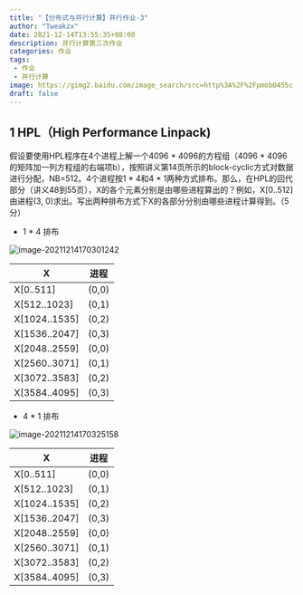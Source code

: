 ```yaml
---
title: "【分布式与并行计算】并行作业-3"
author: "Tweakzx"
date: 2021-12-14T13:55:35+08:00
description: 并行计算第三次作业
categories: 作业
tags: 
 - 作业
 - 并行计算
image: https://gimg2.baidu.com/image_search/src=http%3A%2F%2Fpmob0455c.pic27.websiteonline.cn%2Fupload%2Felinpack3000-1200_dps0.jpg&refer=http%3A%2F%2Fpmob0455c.pic27.websiteonline.cn&app=2002&size=f9999,10000&q=a80&n=0&g=0n&fmt=jpeg?sec=1642054231&t=55c0893a251868314596e23dae76a843
draft: false
---
```


## 1 HPL（High Performance Linpack)

假设要使用HPL程序在4个进程上解一个4096 * 4096的方程组（4096 * 4096的矩阵加一列方程组的右端项b），按照讲义第14页所示的block-cyclic方式对数据进行分配，NB=512。4个进程按1 * 4和4 * 1两种方式排布。那么，在HPL的回代部分（讲义48到55页），X的各个元素分别是由哪些进程算出的？例如，X[0..512]由进程(3, 0)求出。写出两种排布方式下X的各部分分别由哪些进程计算得到。（5分）

- 1 * 4 排布

![image-20211214170301242](https://cdn.jsdelivr.net/gh/Tweakzx/ImageHost@main/img/image-20211214170301242.png)

| X             | 进程  |
| ------------- | ----- |
| X[0..511]     | (0,0) |
| X[512..1023]  | (0,1) |
| X[1024..1535] | (0,2) |
| X[1536..2047] | (0,3) |
| X[2048..2559] | (0,0) |
| X[2560..3071] | (0,1) |
| X[3072..3583] | (0,2) |
| X[3584..4095] | (0,3) |

- 4 * 1 排布

![image-20211214170325158](https://cdn.jsdelivr.net/gh/Tweakzx/ImageHost@main/img/image-20211214170325158.png)

| X             | 进程  |
| ------------- | ----- |
| X[0..511]     | (0,0) |
| X[512..1023]  | (0,1) |
| X[1024..1535] | (0,2) |
| X[1536..2047] | (0,3) |
| X[2048..2559] | (0,0) |
| X[2560..3071] | (0,1) |
| X[3072..3583] | (0,2) |
| X[3584..4095] | (0,3) |

